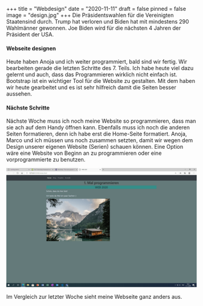 +++
title = "Webdesign"
date = "2020-11-11"
draft = false
pinned = false
image = "design.jpg"
+++
Die Präsidentswahlen für die Vereinigten Staatensind durch. Trump hat verloren und Biden hat mit mindestens 290 Wahlmänner gewonnen. Joe Biden wird für die nächsten 4 Jahren der Präsident der USA.

#### Webseite designen

Heute haben Anoja und ich weiter programmiert, bald sind wir fertig. Wir bearbeiten gerade die letzten Schritte des 7. Teils. Ich habe heute viel dazu gelernt und auch, dass das Programmieren wirklich nicht einfach ist. Bootstrap ist ein wichtiger Tool für die Website zu gestalten.  Mit dem haben wir heute gearbeitet und es ist sehr hilfreich damit die Seiten besser aussehen.

#### Nächste Schritte

Nächste Woche muss ich noch meine Website so programmieren, dass man sie ach auf dem Handy öffnen kann. Ebenfalls muss ich noch die anderen Seiten formatieren, denn ich habe erst die Home-Seite formatiert. Anoja, Marco und ich müssen uns noch zusammen setzten, damit wir wegen dem Design unserer eigenen Website (Serien) schauen können. Eine Option wäre eine Website von Beginn an zu programmieren oder eine vorprogrammierte zu benutzen.

![](webdesign.png "Meine bearbeitete Webseite")

Im Vergleich zur letzter Woche sieht meine Webseite ganz anders aus.